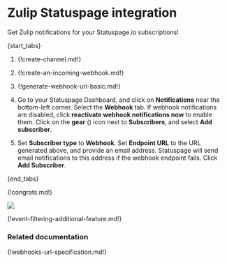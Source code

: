 # Zulip Statuspage integration

Get Zulip notifications for your Statuspage.io subscriptions!

{start_tabs}

1. {!create-channel.md!}

1. {!create-an-incoming-webhook.md!}

1. {!generate-webhook-url-basic.md!}

1. Go to your Statuspage Dashboard, and click on **Notifications**
   near the bottom-left corner. Select the **Webhook** tab. If webhook
   notifications are disabled, click **reactivate webhook
   notifications now** to enable them. Click on the
   **gear** (<i class="fa fa-cog"></i>) icon next to
   **Subscribers**, and select **Add subscriber**.

1. Set **Subscriber type** to **Webhook**. Set **Endpoint URL** to
   the URL generated above, and provide an email address. Statuspage
   will send email notifications to this address if the webhook endpoint
   fails. Click **Add Subscriber**.

{end_tabs}

{!congrats.md!}

![](/static/images/integrations/statuspage/001.png)

{!event-filtering-additional-feature.md!}

### Related documentation

{!webhooks-url-specification.md!}
